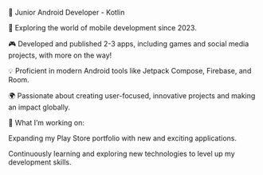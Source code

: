 🎯 Junior Android Developer - Kotlin

🚀 Exploring the world of mobile development since 2023.

🎮 Developed and published 2-3 apps, including games and social media projects, with more on the way!

💡 Proficient in modern Android tools like Jetpack Compose, Firebase, and Room.

🌍 Passionate about creating user-focused, innovative projects and making an impact globally.

💼 What I’m working on:

Expanding my Play Store portfolio with new and exciting applications.

Continuously learning and exploring new technologies to level up my development skills.
